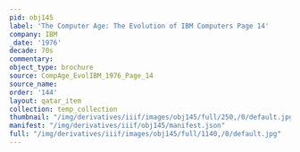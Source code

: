 ```yaml
---
pid: obj145
label: 'The Computer Age: The Evolution of IBM Computers Page 14'
company: IBM
_date: '1976'
decade: 70s
commentary:
object_type: brochure
source: CompAge_EvolIBM_1976_Page_14
source_name:
order: '144'
layout: qatar_item
collection: temp_collection
thumbnail: "/img/derivatives/iiif/images/obj145/full/250,/0/default.jpg"
manifest: "/img/derivatives/iiif/obj145/manifest.json"
full: "/img/derivatives/iiif/images/obj145/full/1140,/0/default.jpg"
---
```

